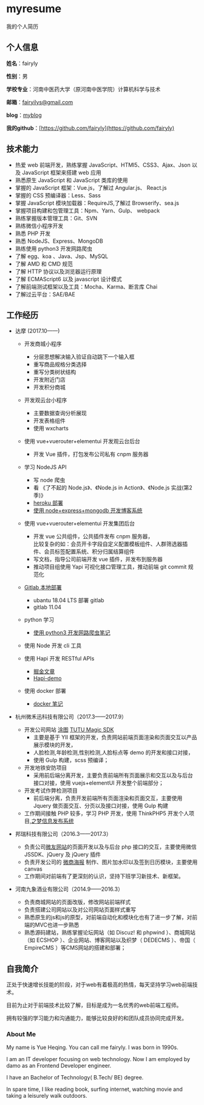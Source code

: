 # myresume

我的个人简历


## 个人信息

**姓名**：fairyly

**性别**：男

**学校专业**：河南中医药大学（原河南中医学院）计算机科学与技术

**邮箱**：fairyilys@gmail.com

**blog**：[myblog](https://fairyly.github.io/myblog)

**我的github**：[https://github.com/fairyly](https://github.com/fairyly)

## 技术能力

* 热爱 web 前端开发，熟练掌握 JavaScript、HTMl5、CSS3、Ajax、Json 以及 JavaScript 框架来搭建 web 应用
* 熟悉原生 JavaScript 和 JavaScript 类库的使用
* 掌握的 JavaScript 框架：Vue.js，了解过 Angular.js、 React.js
* 掌握的 CSS 预编译器：Less、Sass
* 掌握 JavaScript 模块加载器：RequireJS,了解过 Browserify、sea.js
* 掌握项目构建和包管理工具：Npm、Yarn、Gulp、 webpack
* 熟练掌握版本管理工具：Git、SVN
* 熟练微信小程序开发
* 熟悉 PHP 开发
* 熟悉 NodeJS、Express、MongoDB
* 熟练使用 python3 开发网路爬虫
* 了解 egg、koa 、Java、Jsp、MySQL
* 了解 AMD 和 CMD 规范
* 了解 HTTP 协议以及浏览器运行原理
* 了解 ECMAScript6 以及 javascript 设计模式
* 了解前端测试框架以及工具：Mocha、Karma、断言库 Chai 
* 了解过云平台：SAE/BAE

## 工作经历

- 达摩 (2017.10——)
  + 开发商城小程序   
    - 分层思想解决输入验证自动跳下一个输入框  
    - 重写商品规格分类选择  
    - 重写分类树状结构
    - 开发附近门店
    - 开发积分商城
    
  + 开发观云台小程序  
    - 主要数据查询分析展现   
    - 开发表格组件  
    - 使用 wxcharts   
    
  + 使用 vue+vuerouter+elementui 开发观云台后台  
    - 开发 Vue 插件，打包发布公司私有 cnpm 服务器  

  + 学习 NodeJS API    
    - 写 node 爬虫  
    - 看 《了不起的 Node.js》、《Node.js in Action》、《Node.js 实战(第2季)》  
    - [heroku 部署](https://github.com/fairyly/html-demo/blob/gh-pages/heroku%20%E9%83%A8%E7%BD%B2.md)  
    - [使用 node+express+mongodb 开发博客系统](https://desolate-coast-83590.herokuapp.com/posts)  
    
  + 使用 vue+vuerouter+elementui 开发集团后台  
    - 开发 vue 公共组件，公共插件发布 cnpm 服务器，  
      比较复杂的如：会员开卡字段自定义配置模板组件、人群筛选器插件、会员标签配置系统、积分归属结算组件  
    - 写文档，指导公司前端开发 vue 插件，并发布到服务器
    - 推动项目组使用 Yapi 可视化接口管理工具，推动前端 git commit 规范化
   
  + [Gitlab 本地部署](https://github.com/fairyly/mynodejs/blob/gh-pages/Gitlab%20%E6%9C%AC%E5%9C%B0%E9%83%A8%E7%BD%B2.md)  
    - ubantu 18.04 LTS 部署 gitlab   
    - gitlab 11.04  

  + python 学习  
    - [使用 python3 开发网路爬虫笔记](https://github.com/fairyly/python)  
    
  + 使用 Node 开发 cli 工具

  + 使用 Hapi 开发 RESTful APIs
    - [掘金文章](https://juejin.im/post/5b5d7c7951882562b92491d8)
    - [Hapi-demo](https://github.com/fairyly/Hapi-demo)

  + 使用 docker 部署
    - [docker 笔记](https://github.com/fairyly/docker_study)

- 杭州微禾迅科技有限公司（2017.3——2017.9）   
  + 开发公司网站 [涂图](https://tutucloud.com)  [TUTU Magic SDK](https://magic.tutucloud.com/)  
    - 主要是基于 YII 框架的开发，负责网站前端页面渲染和页面交互以产品展示模块的开发，  
    - 人脸检测,年龄检测,性别检测,人脸标点等 demo 的开发和接口对接，  
    - 使用 Gulp 构建，scss 预编译；
  + 开发地铁安防项目   
    - 采用前后端分离开发，主要负责前端所有页面展示和交互以及与后台接口对接，使用 vuejs+elementUI 开发整个前端部分；
  + 开发考试作弊检测项目  
    - 前后端分离，负责开发前端所有页面渲染和页面交互，主要使用 Jquery 做页面交互、分页以及接口对接，使用 Gulp 构建
  + 工作期间接触 PHP 较多，学习 PHP 开发，使用 ThinkPHP5 开发个人项目,[之梦信息发布系统](http://yuelao.ahchaonong.com)

  
- 邦瑞科技有限公司（2016.3——2017.3）
  + 负责公司[微友网站](http://www.wechatw.com/index.php)的页面开发以及与后台 php 接口的交互，主要使用微信 JSSDK、jQuery 及 jQuery 插件
  + 负责开发公司的 [微商海报](http://www.wechatw.com/index.php/poster-index.html) 制作、图片加水印以及签到日历模块，主要使用 canvas
  + 工作期间对前端有了更深刻的认识，坚持下班学习新技术、新框架。
  
  
- 河南九象酒业有限公司（2014.9——2016.3）
  + 负责商城网站的页面改版，修改网站前端样式
  + 负责搭建公司网站以及对公司网站页面样式重写
  + 熟悉原生的js和js的原型，对前端自动化和模块化也有了进一步了解，对前端的MVC也进一步熟悉
  + 熟悉源码建站，熟练掌握论坛网站（如 Discuz! 和 phpwind ）、商城网站（如 ECSHOP ）、企业网站、博客网站以及织梦（ DEDECMS ）、帝国（ EmpireCMS ）等CMS网站的搭建和部署；
  
## 自我简介

正处于快速增长技能的阶段，对于web有着极高的热情，每天坚持学习web前端技术。

目前为止对于前端技术比较了解，目标是成为一名优秀的web前端工程师。

拥有较强的学习能力和沟通能力，能够比较良好的和团队成员协同完成开发。


### About Me
My name is Yue Heqing. You can call me fairyly. I was born in 1990s.

I am an IT developer focusing on web technology. Now I am employed by damo as an Frontend Developer engineer.

I have an Bachelor of Technology( B.Tech/ BE) degree.

In spare time, I like reading book, surfing internet, watching movie and taking a leisurely walk outdoors.
